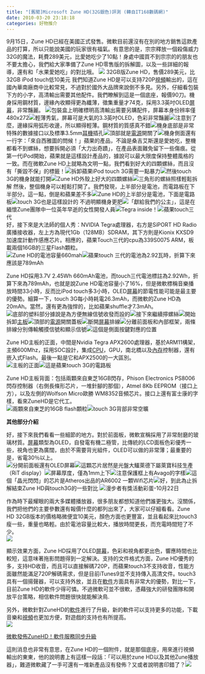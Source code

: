 ```yaml
---
title: "[舊聞]Microsoft Zune HD(32G銀色)評測 (轉自IT168數碼網)"
date: 2010-03-20 23:18:18
categories: 好物推介
---
```


  
 9月15日，Zune HD已經在美國正式發售。微軟目前還沒有在別的地方銷售這款產品的打算，所以只能說美國的玩家很有福氣。有意思的是，宗宗釋放一個殺傷威力32G的魔法，耗費289美元，比愛她吃少了10點！身處中國買不到宗宗的的朋友也不要太擔心，我們給大家準備了Zune HD零售版的拆解圖，以及一些詳細的報導，還有和「水果愛她吃」的對比哦。 [![](http://image4.it168.com/2009/9/17/104d197c-63d5-4f24-baf9-22f6e67b8be0.jpg)](http://youa.baidu.com/item/6ea5d2c279d74cfe93b8a34d) 32GB版Zune HD，售價289美元，比32GB iPod touch低10美元 我們知道Zune HD是可以支持720P[視頻](http://movie.it168.com/ "視頻")輸出的，這在國內華南廠商中比較常見，不過對於國外大品牌來說倒不多見。另外，仔細看包裝下方的小字，高清輸出需要其他配件。我們瞭解到這是一個底座，報價90刀。機身採用鋼材質，邊緣內收顯得更為纖薄，徵集重量才74克，採用3.3英吋OLED[屏幕](http://product.it168.com/list/b/0107_1.shtml "屏幕")，非常豔麗。 [![](http://image4.it168.com/2009/9/17/ef6c4672-a937-4009-bf80-9302f6329a83.jpg)](http://youa.baidu.com/item/6ea5d2c279d74cfe93b8a34d)包裝盒上明確標明高清輸出需要另購配件，屏幕本身份辨率僅480x272[![](http://image4.it168.com/2009/9/17/720bef80-6d97-4ed5-8230-3dddbce3aff1.jpg)](http://youa.baidu.com/item/6ea5d2c279d74cfe93b8a34d)輕薄秀氣，屏幕可是大氣的3.3英吋OLED，色彩非常豔麗[![](http://image4.it168.com/2009/9/17/1e24c146-c686-45e2-b64e-6dda8277f901.jpg)](http://youa.baidu.com/item/6ea5d2c279d74cfe93b8a34d)注意到了麼，邊緣採用弧形收邊，所以顯得輕薄。鋼材質的質感真不錯[![](http://image4.it168.com/2009/9/17/d3a185f1-c048-4954-8052-671bb4175d33.jpg)](http://youa.baidu.com/item/6ea5d2c279d74cfe93b8a34d)機身底部是非常特殊的數據接口以及標準3.5mm[耳機](http://product.it168.com/list/b/0236_1.shtml "耳機")插孔[![](http://image4.it168.com/2009/9/17/925eef91-d6d7-4168-9d39-38e62a92e01d.jpg)](http://youa.baidu.com/item/6ea5d2c279d74cfe93b8a34d)頂部就是[電源](http://product.it168.com/list/b/0222_1.shtml "電源")開關了[![](http://image4.it168.com/2009/9/17/5a636fa3-1ee7-43ad-adc0-3a8d93c983a6.jpg)](http://youa.baidu.com/item/6ea5d2c279d74cfe93b8a34d)機身側面還有一行字：「來自西雅圖的問候！」蘋果的產品，不論是桑吉艾斯還是愛她吃，整機都看不到螺絲，想要拆開必須「大力出奇蹟」，在產品表面難免留下一些傷痕。從第一代iPod開始，蘋果就是這樣設計產品的，據說可以最大限度保持整體風格的一致。而在微軟Zune HD上就略為文明一點，我們看到好大的四顆螺絲，而且沒有「撕毀不保」的標籤！[![](http://image4.it168.com/2009/9/17/470bd15e-7253-492c-9754-57b8c91871eb.jpg)](http://youa.baidu.com/item/9a29400c0f669c2e54fdb996)拆卸蘋果iPod touch 3G需要一點暴力![](http://image4.it168.com/2009/9/17/08088ea3-486d-4fc8-a633-4e9c0a407efa.jpg)然後touch 3G的機身就能打開![](http://image4.it168.com/2009/9/17/d10e51e2-9b63-42ee-a349-234fa5e1810a.jpg)Zune HD外殼上好大的四顆螺絲![](http://image4.it168.com/2009/9/17/8b41cf5e-aecb-40cb-9ffd-0c36e3a56fab.jpg)三角形的螺絲照樣輕鬆拆解 然後，整個機身可以輕鬆打開了。我們發現，上半部分是電池，而電路板在下半部分。這一點，倒是和蘋果差不多![](http://image4.it168.com/2009/9/17/d5e0311a-1ce8-4886-b70b-fae7fe1498a8.jpg)Zune HD的上半部分是電池，下面是電路板![](http://image4.it168.com/2009/9/17/dcb5ecc4-92d1-4298-a9f7-dedba170ff36.jpg)touch 3G也是這樣設計的 不過明顯機身更肥![](http://image4.it168.com/2009/9/17/115318c1-28a2-4fea-8e91-c883cc83931b.jpg)「獻給我們的公主」，這是在緬懷Zune團隊中一位英年早逝的女性開發人員![](http://image4.it168.com/2009/9/17/e46e2500-318a-4249-94e3-ea2bfba82e55.jpg)Tegra inside！![](http://image4.it168.com/2009/9/17/5aca8ccd-f933-4b9c-b8ec-a84baeba085b.jpg)蘋果touch三代  
好，接下來是大法師的個人秀：NVIDIA Tegra處理器，右方是SiPORT HD Radio廣播接收器，左上方為現代1Gb（128MB）SDRAM，其下方則是Kionix KXSD9加速度計動作感應芯片。相應的，蘋果Touch三代的cpu為339S0075 ARM，板載兩個16GB的三星Flash顆粒。  
![](http://image4.it168.com/2009/9/17/a618d340-0d77-4601-a0af-84407217678d.jpg)Zune HD的電池容量660mah![](http://image4.it168.com/2009/9/17/278ba240-3205-4a6e-a07b-92abe606e161.jpg)蘋果touch 三代的電池為2.92瓦時，折算下來應該是789mAh

  
Zune HD採用3.7V 2.45Wh 660mAh電池，而touch三代電池標註為2.92Wh，折算下來為789mAh，也就是說Zune HD電池容量小了16%，但是微軟標稱音樂播放時間33小時，反而比iPod touch多3小時，OLED[屏幕](http://product.it168.com/list/b/0107_1.shtml "屏幕")的節電性能可能是最主要的優勢。細算一下，touch 3G每小時耗電26.3mAh，而微軟的Zune HD為20mAh。當然，還有更為強悍的，比如蘋果shuffle才7.3mAh。  
![](http://image4.it168.com/2009/9/17/d67a254b-6c41-40c6-a551-5d05f994ff6b.jpg)底部的塑料部分據說是為方便無線信號收發而設的![](http://image4.it168.com/2009/9/17/fa4749d5-492b-4a02-9534-b9439948ef60.jpg)接下來繼續擰螺絲![](http://image4.it168.com/2009/9/17/75801c56-7eae-4aef-9815-cb51b0319b6f.jpg)開始拆卸[主板](http://product.it168.com/list/b/0207_1.shtml "主板")![](http://image4.it168.com/2009/9/17/304263d5-2c54-4f20-8621-a9e4e5de5918.jpg)頂部的[電源](http://product.it168.com/list/b/0222_1.shtml "電源")開關蓋板![](http://image4.it168.com/2009/9/17/c388c643-0f29-4fa0-b8f6-e080c7dade96.jpg)斷開[屏幕](http://product.it168.com/list/b/0107_1.shtml "屏幕")排線![](http://image4.it168.com/2009/9/17/954bd41a-69ee-4f77-8ec9-ddff5dfd2659.jpg)分離前面板和內部框架，兩條排線分別傳輸觸摸信號和顯示信號![](http://image4.it168.com/2009/9/17/9968af1a-9520-4824-9f4f-cd996eaea828.jpg)這個是側面按鍵對應的位置

  
Zune HD主板的正面，中間是Nvidia Tegra APX2600處理器，基於ARM11構架，主頻600Mhz，採用SOC設計，集成[CPU](http://product.it168.com/list/b/0217_1.shtml "CPU")，GPU，南北橋以及[內存](http://product.it168.com/list/b/0205_1.shtml "內存")控制器，還有嵌入式Flash。最後一點是它和APX2500的一大區別。  
![](http://image4.it168.com/2009/9/17/969c81bc-e111-4e69-8ed8-310f8f6b9177.jpg)主板的正面![](http://image4.it168.com/2009/9/17/5aca8ccd-f933-4b9c-b8ec-a84baeba085b.jpg)這是蘋果touch 3G的電路板

  
Zune HD主板背面：包括兩顆來自東芝16GB閃存，Phison Electronics PS8006 閃存控制器（右側長條形芯片，一堆針腳的那個），Atmel 8Kb EEPROM（接口上方），以及左側的Wolfson Micro歐勝 WM8352音頻芯片。接口上還有富士康的字樣，看來ZuneHD是它代工。  
![](http://image4.it168.com/2009/9/17/9e7386ce-8c4c-48af-9622-fecd092d2014.jpg)兩顆來自東芝的16GB flash顆粒![](http://image4.it168.com/2009/9/17/7360630a-9cb7-4731-8600-b519d035a650.jpg)touch 3G背部非常空曠

**其他部分介紹**

 好，接下來我們看看一些細節的地方。對於前面板，微軟宣稱採用了非常耐磨的玻璃材質。[屏幕](http://product.it168.com/list/b/0107_1.shtml "屏幕")類型為OLED，自發電有機二極管，比傳統的LCD面板色彩優秀一些，視角也更為廣闊，由於不需要背光組件，OLED可以做的非常薄；最重要的是，省電30％以上。  
![](http://image4.it168.com/2009/9/17/403e8d95-ed08-42b1-a47d-37d45265c9ea.jpg)分開前面板還有OLED屏幕![](http://image4.it168.com/2009/9/17/c3e52fc7-d630-4afc-9906-7b4efdc4a01f.jpg)這顆芯片居然是光盤大鱷萊德下屬萊寶科技生產（RiT display）![](http://image4.it168.com/2009/9/17/ac105733-5f27-4cd3-8420-ba9e31a6b3dc.jpg)屏幕厚度，僅為1mm上下![](http://image4.it168.com/2009/9/17/dd07aa20-8c3b-4b19-a1b4-a3346ef424e6.jpg)注意保護框上有Avago的字樣![](http://image4.it168.com/2009/9/17/9b438efb-75b0-405b-b834-f9dc42001afb.jpg)這個「晶光閃閃」的芯片是Atheros出品的AR6002 一顆Wifi芯片![](http://image4.it168.com/2009/9/17/d0cf7689-934b-4435-a9a2-87d3b7a00371.jpg)好，到此為止拆解結束Zune HD與touch3G的一些對比 ![](http://image4.it168.com/2009/10/22/b525d251-939a-421d-a6e8-95736e744185.jpg)漫步者有獎活動彩蛋-10月22日

 作為時下最耀眼的兩大多媒體播放器，很多朋友都想知道他們誰更強大。沒關係，我們把他們的主要參數還有報價什麼的都列出來了，大家可以仔細看看。Zune HD 32GB版本的價格略微便宜10美元，顏色方面也更豐富，並且看起來比touch3瘦一些，重量也略輕。由於電池容量比較大，播放時間更長，而充電時間短了不少。  
![](http://image4.it168.com/2009/9/17/81f2d4ef-917a-4387-b0c5-de30d9c2e628.jpg)

 顯示效果方面，Zune HD採用了OLED[屏幕](http://product.it168.com/list/b/0107_1.shtml "屏幕")，色彩和視角都更出色，響應時間也比較短，這意味著拖影問題得到一定解決。支持的文件格式方面，Zune HD優秀的多，支持HD收音，而且可以直接解碼720P，而蘋果touch3不支持收音，性能方面雖然能滿足720P解碼需求，但是目前iTunes9並不支持傳入高清文件。touch3具有一個揚聲器，可以支持外放，並且在[軟件](http://software.it168.com/ "軟件")方面具有非常大的優勢，對比一下，目前Zune HD的軟件少得可憐。不過微軟可並不很軟，憑藉強大的研發團隊和開放平台策略，相信軟件問題很快就能解決鳥.

另外，微軟針對ZuneHD的[軟件](http://software.it168.com/ "軟件")進行了升級，新的軟件可以支持更多的功能，下載音樂和[視頻](http://movie.it168.com/ "視頻")也更加方便，對遊戲的支持也有所提高。  
![](http://image3.it168.com//2009/9/17/ef1496f8-a2e9-4d7c-87d6-b9cdb59c9489.jpg)

[微軟發佈ZuneHD！軟件服務同步升級](http://cms.corp.it168.com/Article/ArticleManage.aspx#)

 這則消息也非常有意思，在Zune HD的一個附件，就是那個底座，用來進行視頻輸出的東東，他的說明書上有這樣一段話：「可以用於zune HD以及其他Zune播放器」，難道微軟藏了一手可還有一堆新產品沒有發佈？又或者說明書印錯了？[![](http://image3.it168.com//2009/9/17/ab8b8933-28d3-48e8-a086-ff5e0b14601b.jpg)](http://youa.baidu.com/item/6ea5d2c279d74cfe93b8a34d)

  